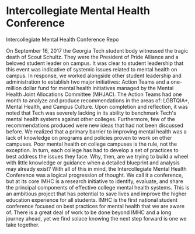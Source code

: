 # Intercollegiate Mental Health Conference
Intercollegiate Mental Health Conference Repo


On September 16, 2017 the Georgia Tech student body witnessed the tragic death of Scout
Schultz. They were the President of Pride Alliance and a beloved student leader on campus. It
was clear to student leadership that this event was indicative of systemic issues related to mental
health on campus. In response, we worked alongside other student leadership and administration
to establish two major initiatives: Action Teams and a one-million dollar fund for mental health
initiatives managed by the Mental Health Joint Allocations Committee (MHJAC). The Action
Teams had one month to analyze and produce recommendations in the areas of: LGBTQIA+,
Mental Health, and Campus Culture. Upon completion and reflection, it was noted that Tech was
severely lacking in its ability to benchmark Tech's mental health systems against other colleges.
Furthermore, few of the recommendations produced were new ideas that had not been discussed
before. We realized that a primary barrier to improving mental health was a lack of knowledge
on programs and policies proven to work on other campuses. Poor mental health on college
campuses is the rule, not the exception. In turn, each college has had to develop a set of practices
to best address the issues they face. Why, then, are we trying to build a wheel with little
knowledge or guidance when a detailed blueprint and analysis may already exist?
With all of this in mind, the Intercollegiate Mental Health Conference was a logical progression
of thought. We call it a conference, but at its core IMHC is a research initiative to identify,
evaluate, and share the principal components of effective college mental health systems. This is
an ambitious project that has potential to save lives and improve the higher education experience
for all students. IMHC is the first national student conference focused on best practices for
mental health that we are aware of. There is a great deal of work to be done beyond IMHC and a
long journey ahead, yet we find solace knowing the next step forward is one we take together.
